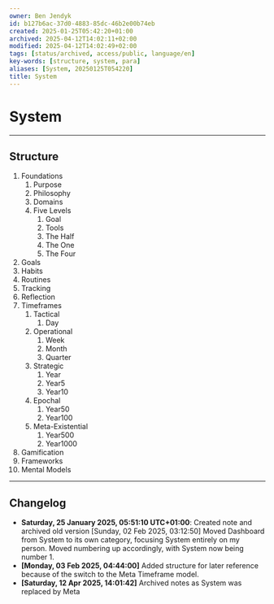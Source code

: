 ```yaml
---
owner: Ben Jendyk
id: b127b6ac-37d0-4883-85dc-46b2e00b74eb
created: 2025-01-25T05:42:20+01:00
archived: 2025-04-12T14:02:11+02:00
modified: 2025-04-12T14:02:49+02:00
tags: [status/archived, access/public, language/en]
key-words: [structure, system, para]
aliases: [System, 20250125T054220]
title: System
---
```


# System

---

## Structure

1. Foundations
	1. Purpose
	2. Philosophy
	3. Domains
	4. Five Levels
		1. Goal
		2. Tools
		3. The Half
		4. The One
		5. The Four
2. Goals
3. Habits
4. Routines
5. Tracking
6. Reflection
7. Timeframes
	1. Tactical
		1. Day
	2. Operational
		1. Week
		2. Month
		3. Quarter
	3. Strategic
		1. Year
		2. Year5
		3. Year10
	4. Epochal
		1. Year50
		2. Year100
	5. Meta-Existential
		1. Year500
		2. Year1000
8. Gamification
9. Frameworks
10. Mental Models

---

## Changelog

- **Saturday, 25 January 2025, 05:51:10 UTC+01:00**: Created note and archived old version
[Sunday, 02 Feb 2025, 03:12:50] Moved Dashboard from System to its own category, focusing System entirely on my person. Moved numbering up accordingly, with System now being number 1.
- **[Monday, 03 Feb 2025, 04:44:00]** Added structure for later reference because of the switch to the Meta Timeframe model.
- **[Saturday, 12 Apr 2025, 14:01:42]** Archived notes as System was replaced by Meta
